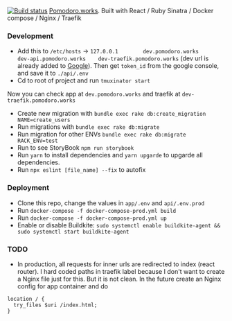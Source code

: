 [![Build status](https://badge.buildkite.com/f22d7268b9647a9aa4288ec1d509e9d181679677139340e2de.svg)](https://buildkite.com/pomodoro-1/production)
[Pomodoro.works](https://pomodoro.works). Built with React / Ruby Sinatra / Docker compose / Nginx / Traefik

### Development
- Add this to `/etc/hosts` -> `127.0.0.1        dev.pomodoro.works      dev-api.pomodoro.works    dev-traefik.pomodoro.works` (dev url is already added to [Google](https://console.developers.google.com/apis/credentials?project=pomodoro-1574243762652)). Then get `token_id` from the google console, and save it to `./api/.env`
- Cd to root of project and run `tmuxinator start`

Now you can check app at `dev.pomodoro.works` and traefik at `dev-traefik.pomodoro.works`

- Create new migration with `bundle exec rake db:create_migration NAME=create_users`  
- Run migrations with `bundle exec rake db:migrate`
- Run migration for other ENVs `bundle exec rake db:migrate RACK_ENV=test`
- Run to see StoryBook `npm run storybook`
- Run `yarn` to install dependencies and `yarn upgarde` to upgarde all dependencies.
- Run `npx eslint [file_name] --fix` to autofix

### Deployment
- Clone this repo, change the values in `app/.env` and `api/.env.prod`
- Run `docker-compose -f docker-compose-prod.yml build`
- Run `docker-compose -f docker-compose-prod.yml up`
- Enable or disable Buildkite: `sudo systemctl enable buildkite-agent && sudo systemctl start buildkite-agent`

### TODO
- In production, all requests for inner urls are redirected to index (react router). I hard coded paths in traefik label because I don't want to create a Nginx file just for this. But it is not clean. In the future create an Nginx config for app container and do 
```
location / {
  try_files $uri /index.html;
}
```

